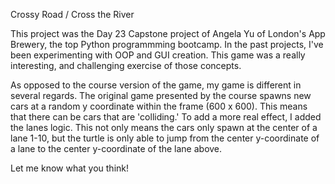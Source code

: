 Crossy Road / Cross the River

This project was the Day 23 Capstone project of Angela Yu of London's App Brewery, the top Python programmming bootcamp. In the past projects, I've been experimenting with OOP and GUI creation. This game was a really interesting, and challenging exercise of those concepts. 

As opposed to the course version of the game, my game is different in several regards. The original game presented by the course spawns new cars at a random y coordinate within the frame (600 x 600). This means that there can be cars that are 'colliding.' To add a more real effect, I added the lanes logic. This not only means the cars only spawn at the center of a lane 1-10, but the turtle is only able to jump from the center y-coordinate of a lane to the center y-coordinate of the lane above. 

Let me know what you think!
